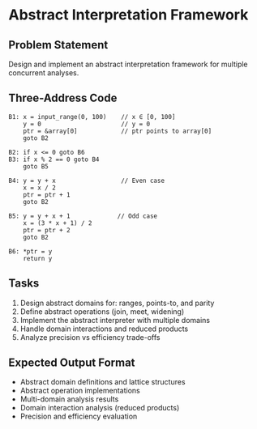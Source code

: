 # Abstract Interpretation Framework

## Problem Statement
Design and implement an abstract interpretation framework for multiple concurrent analyses.

## Three-Address Code
```
B1: x = input_range(0, 100)    // x ∈ [0, 100]
    y = 0                      // y = 0
    ptr = &array[0]            // ptr points to array[0]
    goto B2

B2: if x <= 0 goto B6
B3: if x % 2 == 0 goto B4
    goto B5

B4: y = y + x                  // Even case
    x = x / 2
    ptr = ptr + 1
    goto B2

B5: y = y + x + 1             // Odd case
    x = (3 * x + 1) / 2
    ptr = ptr + 2
    goto B2

B6: *ptr = y
    return y
```

## Tasks
1. Design abstract domains for: ranges, points-to, and parity
2. Define abstract operations (join, meet, widening)
3. Implement the abstract interpreter with multiple domains
4. Handle domain interactions and reduced products
5. Analyze precision vs efficiency trade-offs

## Expected Output Format
- Abstract domain definitions and lattice structures
- Abstract operation implementations
- Multi-domain analysis results
- Domain interaction analysis (reduced products)
- Precision and efficiency evaluation